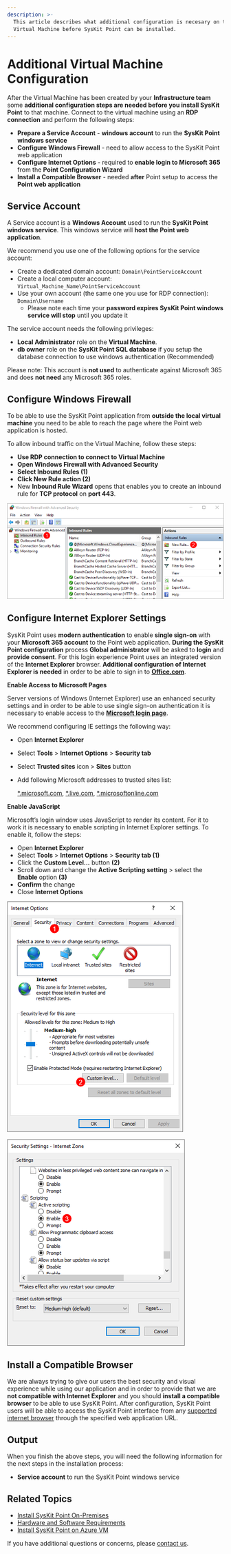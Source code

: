 ```yaml
---
description: >-
  This article describes what additional configuration is necesary on the
  Virtual Machine before SysKit Point can be installed.
---
```


# Additional Virtual Machine Configuration

After the Virtual Machine has been created by your **Infrastructure team** some **additional configuration steps are needed before you install SysKit Point** to that machine. Connect to the virtual machine using an **RDP connection** and perform the following steps:

* **Prepare a Service Account** - **windows account** to run the **SysKit Point windows service**
* **Configure Windows Firewall** - need to allow access to the SysKit Point web application
* **Configure Internet Options** - required to **enable login to Microsoft 365** from the **Point Configuration Wizard**
* **Install a Compatible Browser** - needed **after** Point setup to access the **Point web application**

## Service Account

A Service account is a **Windows Account** used to run the **SysKit Point windows service**. This windows service will **host the Point web application**.

We recommend you use one of the following options for the service account:

* Create a dedicated domain account: `Domain\PointServiceAccount`
* Create a local computer account: `Virtual_Machine_Name\PointServiceAccount`
* Use your own account \(the same one you use for RDP connection\): `Domain\Username`
  * Please note each time your **password expires SysKit Point windows service will stop** until you update it

The service account needs the following privileges:

* **Local Administrator** role on the **Virtual Machine**.
* **db owner** role on the **SysKit Point SQL database** if you setup the database connection to use windows authentication \(Recommended\)

Please note: This account is **not used** to authenticate against Microsoft 365 and does **not need** any Microsoft 365 roles.

## Configure Windows Firewall

To be able to use the SysKit Point application from **outside the local virtual machine** you need to be able to reach the page where the Point web application is hosted.

To allow inbound traffic on the Virtual Machine, follow these steps:

* **Use RDP connection to connect to Virtual Machine**
* **Open Windows Firewall with Advanced Security**
* **Select Inbound Rules \(1\)**
* **Click New Rule action \(2\)**
* New **Inbound Rule Wizard** opens that enables you to create an inbound rule for **TCP protocol** on **port 443**.

![Windows Firewall - Adding a new inbound rule](../../.gitbook/assets/azure-vm_azure-vm-firewall.png)

## Configure Internet Explorer Settings

SysKit Point uses **modern authentication** to enable **single sign-on** with your **Microsoft 365 account** to the Point web application. **During the SysKit Point configuration** process **Global administrator** will be asked to **login** and **provide consent**. For this login experience Point uses an integrated version of the **Internet Explorer** browser. **Additional configuration of Internet Explorer is needed** in order to be able to sign in to [**Office.com**](https://www.office.com/).

**Enable Access to Microsoft Pages**

Server versions of Windows \(Internet Explorer\) use an enhanced security settings and in order to be able to use single sign-on authentication it is necessary to enable access to the [**Microsoft login page**](https://login.microsoft.com).

We recommend configuring IE settings the following way:

* Open **Internet Explorer**
* Select **Tools** &gt; **Internet Options** &gt; **Security tab**
* Select **Trusted sites** icon &gt; **Sites** button
* Add following Microsoft addresses to trusted sites list:

  [\*.microsoft.com](additional-vm-configuration.md), [\*.live.com](additional-vm-configuration.md), [\*.microsoftonline.com](additional-vm-configuration.md)

**Enable JavaScript**

Microsoft’s login window uses JavaScript to render its content. For it to work it is necessary to enable scripting in Internet Explorer settings. To enable it, follow the steps:

* Open **Internet Explorer**
* Select **Tools** &gt; **Internet Options** &gt; **Security tab \(1\)**
* Click the **Custom Level...** button **\(2\)**
* Scroll down and change the **Active Scripting setting** &gt; select the **Enable** option **\(3\)**
* **Confirm** the change
* Close **Internet Options**

![](../../.gitbook/assets/additional-vm-configuration_internet-options%20%282%29%20%282%29%20%281%29%20%284%29%20%282%29.png)

![Internet Explorer - Enabling JavaScript](../../.gitbook/assets/additional-azure-vm-configuration_security-settings%20%282%29%20%282%29%20%281%29%20%284%29%20%281%29.png)

## Install a Compatible Browser

We are always trying to give our users the best security and visual experience while using our application and in order to provide that we are **not compatible with Internet Explorer** and you should **install a compatible browser** to be able to use SysKit Point. After configuration, SysKit Point users will be able to access the SysKit Point interface from any [supported internet browser](../../requirements/system-requirements.md#supported-browsers) through the specified web application URL.

## Output

When you finish the above steps, you will need the following information for the next steps in the installation process:

* **Service account** to run the SysKit Point windows service

## Related Topics

* [Install SysKit Point On-Premises](overview.md) 
* [Hardware and Software Requirements](hardware-software-requirements.md)
* [Install SysKit Point on Azure VM](install-syskit-point-on-premises.md) 

If you have additional questions or concerns, please [contact us](https://www.syskit.com/contact-us/).

